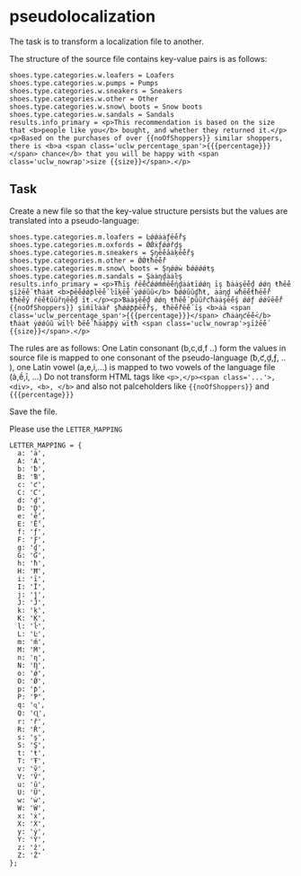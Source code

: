 # pseudolocalization

The task is to transform a localization file to another.

The structure of the source file contains key-value pairs is as follows:

```
shoes.type.categories.w.loafers = Loafers
shoes.type.categories.w.pumps = Pumps
shoes.type.categories.w.sneakers = Sneakers
shoes.type.categories.w.other = Other
shoes.type.categories.w.snow\ boots = Snow boots
shoes.type.categories.w.sandals = Sandals
results.info_primary = <p>This recommendation is based on the size that <b>people like you</b> bought, and whether they returned it.</p><p>Based on the purchases of over {{noOfShoppers}} similar shoppers, there is <b>a <span class='uclw_percentage_span'>{{{percentage}}}</span> chance</b> that you will be happy with <span class='uclw_nowrap'>size {{size}}</span>.</p>
```

## Task

Create a new file so that the key-value structure persists but the values are translated into a pseudo-language:
``` 
shoes.type.categories.m.loafers = Ŀǿǿȧȧƒḗḗřş
shoes.type.categories.m.oxfords = ǾǾẋƒǿǿřḓş
shoes.type.categories.m.sneakers = Şƞḗḗȧȧķḗḗřş
shoes.type.categories.m.other = ǾǾŧħḗḗř
shoes.type.categories.m.snow\ boots = Şƞǿǿẇ ƀǿǿǿǿŧş
shoes.type.categories.m.sandals = Şȧȧƞḓȧȧŀş
results.info_primary = <p>Ŧħīş řḗḗƈǿǿḿḿḗḗƞḓȧȧŧīǿǿƞ īş ƀȧȧşḗḗḓ ǿǿƞ ŧħḗḗ şīẑḗḗ ŧħȧȧŧ <b>ƥḗḗǿǿƥŀḗḗ ŀīķḗḗ ẏǿǿŭŭ</b> ƀǿǿŭŭɠħŧ, ȧȧƞḓ ẇħḗḗŧħḗḗř ŧħḗḗẏ řḗḗŧŭŭřƞḗḗḓ īŧ.</p><p>Ɓȧȧşḗḗḓ ǿǿƞ ŧħḗḗ ƥŭŭřƈħȧȧşḗḗş ǿǿƒ ǿǿṽḗḗř {{noOfShoppers}} şīḿīŀȧȧř şħǿǿƥƥḗḗřş, ŧħḗḗřḗḗ īş <b>ȧȧ <span class='uclw_percentage_span'>{{{percentage}}}</span> ƈħȧȧƞƈḗḗ</b> ŧħȧȧŧ ẏǿǿŭŭ ẇīŀŀ ƀḗḗ ħȧȧƥƥẏ ẇīŧħ <span class='uclw_nowrap'>şīẑḗḗ {{size}}</span>.</p>
```

The rules are as follows: One Latin consonant (b,c,d,f ..)  form the values in source file is mapped to one consonant of the pseudo-language (ƀ,ƈ,ḓ,ƒ, .. ), one Latin vowel (a,e,i,...) is mapped to two vowels of the language file (ȧ,ḗ,ī, ...)
Do not transform HTML tags like `<p>,</p><span class='...'>, <div>, <b>, </b>` and also not palceholders like `{{noOfShoppers}}` and  `{{{percentage}}}`

Save the file.

Please use the `LETTER_MAPPING`

```
LETTER_MAPPING = {
  a: 'ȧ',
  A: 'Ȧ',
  b: 'ƀ',
  B: 'Ɓ',
  c: 'ƈ',
  C: 'Ƈ',
  d: 'ḓ',
  D: 'Ḓ',
  e: 'ḗ',
  E: 'Ḗ',
  f: 'ƒ',
  F: 'Ƒ',
  g: 'ɠ',
  G: 'Ɠ',
  h: 'ħ',
  H: 'Ħ',
  i: 'ī',
  I: 'Ī',
  j: 'ĵ',
  J: 'Ĵ',
  k: 'ķ',
  K: 'Ķ',
  l: 'ŀ',
  L: 'Ŀ',
  m: 'ḿ',
  M: 'Ḿ',
  n: 'ƞ',
  N: 'Ƞ',
  o: 'ǿ',
  O: 'Ǿ',
  p: 'ƥ',
  P: 'Ƥ',
  q: 'ɋ',
  Q: 'Ɋ',
  r: 'ř',
  R: 'Ř',
  s: 'ş',
  S: 'Ş',
  t: 'ŧ',
  T: 'Ŧ',
  v: 'ṽ',
  V: 'Ṽ',
  u: 'ŭ',
  U: 'Ŭ',
  w: 'ẇ',
  W: 'Ẇ',
  x: 'ẋ',
  X: 'Ẋ',
  y: 'ẏ',
  Y: 'Ẏ',
  z: 'ẑ',
  Z: 'Ẑ'
};

```
